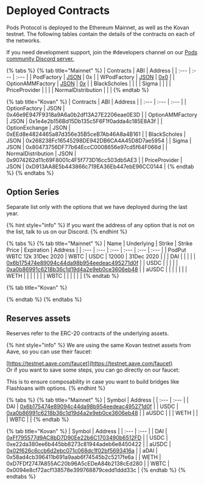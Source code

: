 # Deployed Contracts

Pods Protocol is deployed to the Ethereum Mainnet, as well as the Kovan testnet. The following tables contain the details of the contracts on each of the networks.

If you need development support, join the \#developers channel on our [Pods community Discord server.](https://discord.gg/Qf7utym)

{% tabs %}
{% tab title="Mainnet" %}
| Contracts | ABI | Address |
| :--- | :--- | :--- |
| PodFactory | [JSON](deployed-contracts.md) | 0x |
| WPodFactory | [JSON](deployed-contracts.md) | [0x0](deployed-contracts.md) |
| OptionAMMFactory | [JSON](deployed-contracts.md) | [0x](deployed-contracts.md) |
| BlackScholes |  |  |
| Sigma |  |  |
| PriceProvider |  |  |
| NormalDistribution |  |  |
{% endtab %}

{% tab title="Kovan" %}
| Contracts | ABI | Address |
| :--- | :--- | :--- |
| OptionFactory | JSON | 0x46e9E947F9318a9A6a0b2df13A27E2206eae0E3D |
| OptionAMMFactory | JSON | 0x1e4e2b156Bd15Db135c5F6F1f0adda4c185E8A3f |
| OptionExchange | JSON | 0xEEd8e4824465a87d356e35B5ceB7Ab46A8a4B161 |
| BlackScholes | JSON | 0x268238Fc16545298DE942DB6CA4A45D8D7ae5954 |
| Sigma | JSON | 0x80473756DF77b64EccC0008656e97cd5f64F066d |
| NormalDistribution | JSON | 0x9074262d11c69F8001c4F5f773D16cc503db5AE3 |
| PriceProvider | JSON | 0xD913AA8E5b443866c719EA36Eb447ebE96CC0144 |
{% endtab %}
{% endtabs %}

## Option Series

Separate list only with the options that we have deployed during the last year.

{% hint style="info" %}
If you want the address of any option that is not on the list, talk to us on our Discord.
{% endhint %}

{% tabs %}
{% tab title="Mainnet" %}
| Name | Underlying | Strike | Strike Price | Expiration | Address |
| :--- | :--- | :--- | :--- | :--- | :--- |
| PodPut  WBTC 12k 31Dec 2020 | WBTC | USDC | 12000 | 31Dec 2020 |  |
| DAI |  |  |  |  | [0x6b175474e89094c44da98b954eedeac495271d0f](https://etherscan.io/address/0x6b175474e89094c44da98b954eedeac495271d0f) |
| USDC |  |  |  |  | [0xa0b86991c6218b36c1d19d4a2e9eb0ce3606eb48](https://etherscan.io/address/0xa0b86991c6218b36c1d19d4a2e9eb0ce3606eb48) |
| aUSDC |  |  |  |  |  |
| WETH |  |  |  |  |  |
| WBTC |  |  |  |  |  |
{% endtab %}

{% tab title="Kovan" %}

{% endtab %}
{% endtabs %}

## Reserves assets

Reserves refer to the ERC-20 contracts of the underlying assets.

{% hint style="info" %}
We are using the same Kovan testnet assets from Aave, so you can use their faucet:

[https://testnet.aave.com/faucet](https://testnet.aave.com/faucet)  
Or if you want to save some steps, you can go directly on our faucet:

This is to ensure composability in case you want to build bridges like Flashloans with options.
{% endhint %}

{% tabs %}
{% tab title="Mainnet" %}
| Symbol | Address |
| :--- | :--- |
| DAI | [0x6b175474e89094c44da98b954eedeac495271d0f](https://etherscan.io/address/0x6b175474e89094c44da98b954eedeac495271d0f) |
| USDC | [0xa0b86991c6218b36c1d19d4a2e9eb0ce3606eb48](https://etherscan.io/address/0xa0b86991c6218b36c1d19d4a2e9eb0ce3606eb48) |
| aUSDC |  |
| WETH |  |
| WBTC |  |
{% endtab %}

{% tab title="Kovan" %}
| Symbol | Address |
| :--- | :--- |
| DAI | [0xFf795577d9AC8bD7D90Ee22b6C1703490b6512FD](https://kovan.etherscan.io/address/0xFf795577d9AC8bD7D90Ee22b6C1703490b6512FD) |
| USDC | 0xe22da380ee6b445bb8273c81944adeb6e8450422 |
| aUSDC | [0x02f626c6ccb6d2ebc071c068dc1f02bf5693416a](https://kovan.etherscan.io/address/0x02f626c6ccb6d2ebc071c068dc1f02bf5693416a) |
| aDAI | 0x58ad4cb396411b691a9aab6f74545b2c5217fe6a |
| WETH | 0xD7FDf2747A855AC20b96A5cEDeA84b2138cEd280 |
| WBTC | 0x0094e8cf72acf138578e399768879cedd1ddd33c |
{% endtab %}
{% endtabs %}

